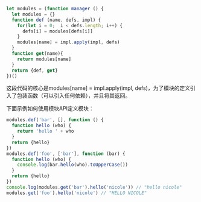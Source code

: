 ```js
let modules = (function manager () {
  let modules = {}
  function def (name, defs, impl) {
    for(let i = 0;  i < defs.length; i++) {
      defs[i] = modules[defs[i]]
    }
    modules[name] = impl.apply(impl, defs)
  }
  function get(name){
    return modules[name]
  }
  return {def, get}
})()
```
这段代码的核心是modules[name] = impl.apply(impl, defs)，为了模块的定义引入了包装函数（可以引入任何依赖），并且将其返回。

下面示例如何使用模块API定义模块：
```js
modules.def('bar', [], function () {
  function hello (who) {
    return 'hello ' + who
  }
  return {hello}
})
modules.def('foo', ['bar'], function (bar) {
  function hello (who) {
    console.log(bar.hello(who).toUpperCase())
  }
  return {hello}
})
console.log(modules.get('bar').hello('nicole')) // "hello nicole"
modules.get('foo').hello('nicole') // "HELLO NICOLE"
```
